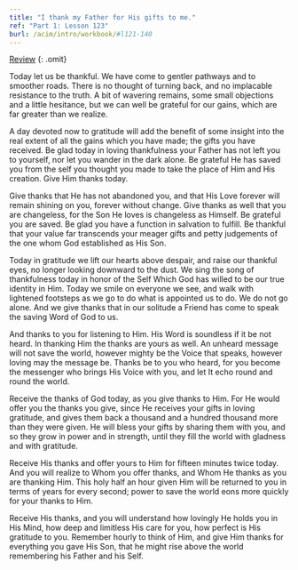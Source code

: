 ```yaml
---
title: "I thank my Father for His gifts to me."
ref: "Part 1: Lesson 123"
burl: /acim/intro/workbook/#l121-140
---
```


<a class="hide-review" href="/acim/workbook/l142/#l123">Review</a>
{: .omit}

Today let us be thankful. We have come to gentler pathways and to
smoother roads. There is no thought of turning back, and no implacable
resistance to the truth. A bit of wavering remains, some small
objections and a little hesitance, but we can well be grateful for our
gains, which are far greater than we realize.

A day devoted now to gratitude will add the benefit of some insight into
the real extent of all the gains which you have made; the gifts you have
received. Be glad today in loving thankfulness your Father has not left
you to yourself, nor let you wander in the dark alone. Be grateful He
has saved you from the self you thought you made to take the place of
Him and His creation. Give Him thanks today.

Give thanks that He has not abandoned you, and that His Love forever
will remain shining on you, forever without change. Give thanks as well
that you are changeless, for the Son He loves is changeless as Himself.
Be grateful you are saved. Be glad you have a function in salvation to
fulfill. Be thankful that your value far transcends your meager gifts
and petty judgements of the one whom God established as His Son.

Today in gratitude we lift our hearts above despair, and raise our
thankful eyes, no longer looking downward to the dust. We sing the song
of thankfulness today in honor of the Self Which God has willed to be
our true identity in Him. Today we smile on everyone we see, and walk
with lightened footsteps as we go to do what is appointed us to do. We
do not go alone. And we give thanks that in our solitude a Friend has
come to speak the saving Word of God to us.

And thanks to you for listening to Him. His Word is soundless if it be
not heard. In thanking Him the thanks are yours as well. An unheard
message will not save the world, however mighty be the Voice that
speaks, however loving may the message be. Thanks be to you who heard,
for you become the messenger who brings His Voice with you, and let It
echo round and round the world.

Receive the thanks of God today, as you give thanks to Him.
For He would offer you the thanks you give, since He receives your gifts
in loving gratitude, and gives them back a thousand and a hundred
thousand more than they were given. He will bless your gifts by sharing
them with you, and so they grow in power and in strength, until they
fill the world with gladness and with gratitude.

Receive His thanks and offer yours to Him for fifteen minutes twice
today. And you will realize to Whom you offer thanks, and Whom He thanks
as you are thanking Him. This holy half an hour given Him will be
returned to you in terms of years for every second; power to save the
world eons more quickly for your thanks to Him.

Receive His thanks, and you will understand how lovingly He holds you in
His Mind, how deep and limitless His care for you, how perfect is His
gratitude to you. Remember hourly to think of Him, and give Him thanks
for everything you gave His Son, that he might rise above the world
remembering his Father and his Self.

